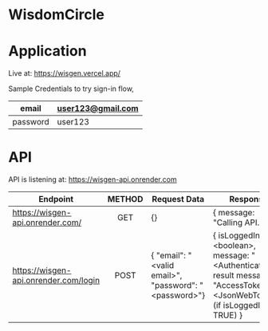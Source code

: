 # WisdomCircle

# Application
Live at: https://wisgen.vercel.app/

Sample Credentials to try sign-in flow,

| email | user123@gmail.com |
-- | --
| password | user123 |



# API
API is listening at: https://wisgen-api.onrender.com

| Endpoint | METHOD | Request Data | Response |
| -- | :--: | -- | -- |
| https://wisgen-api.onrender.com/ | GET | {} |{ message: "Calling API..." }
| https://wisgen-api.onrender.com/login | POST | { "email": "\<valid email>\", "password": "\<password>\"} | { isLoggedIn: \<boolean>\, message: "\<Authentication result message>\", "AccessToken": "\<JsonWebToken>\" (if isLoggedIn  == TRUE) }
